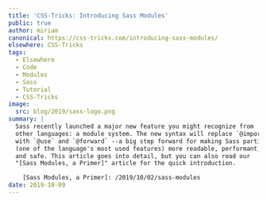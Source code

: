 ```yaml
---
title: 'CSS-Tricks: Introducing Sass Modules'
public: true
author: miriam
canonical: https://css-tricks.com/introducing-sass-modules/
elsewhere: CSS-Tricks
tags:
  - Elsewhere
  - Code
  - Modules
  - Sass
  - Tutorial
  - CSS-Tricks
image:
  src: blog/2019/sass-logo.png
summary: |
  Sass recently launched a major new feature you might recognize from
  other languages: a module system. The new syntax will replace `@import`
  with `@use` and `@forward` --a big step forward for making Sass partials
  (one of the language's most used features) more readable, performant,
  and safe. This article goes into detail, but you can also read our
  "[Sass Modules, a Primer]" article for the quick introduction.

    [Sass Modules, a Primer]: /2019/10/02/sass-modules
date: 2019-10-09
---
```



